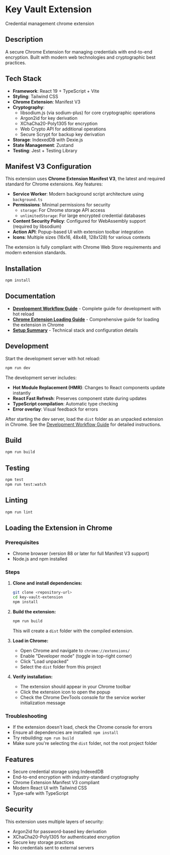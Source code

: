 # Key Vault Extension

Credential management chrome extension

## Description

A secure Chrome Extension for managing credentials with end-to-end encryption. Built with modern web technologies and cryptographic best practices.

## Tech Stack

- **Framework**: React 19 + TypeScript + Vite
- **Styling**: Tailwind CSS
- **Chrome Extension**: Manifest V3
- **Cryptography**:
  - libsodium.js (via sodium-plus) for core cryptographic operations
  - Argon2id for key derivation
  - XChaCha20-Poly1305 for encryption
  - Web Crypto API for additional operations
  - Secure Scrypt for backup key derivation
- **Storage**: IndexedDB with Dexie.js
- **State Management**: Zustand
- **Testing**: Jest + Testing Library

## Manifest V3 Configuration

This extension uses **Chrome Extension Manifest V3**, the latest and required standard for Chrome extensions. Key features:

- **Service Worker**: Modern background script architecture using `background.ts`
- **Permissions**: Minimal permissions for security
  - `storage`: For Chrome storage API access
  - `unlimitedStorage`: For large encrypted credential databases
- **Content Security Policy**: Configured for WebAssembly support (required by libsodium)
- **Action API**: Popup-based UI with extension toolbar integration
- **Icons**: Multiple sizes (16x16, 48x48, 128x128) for various contexts

The extension is fully compliant with Chrome Web Store requirements and modern extension standards.

## Installation

```bash
npm install
```

## Documentation

- **[Development Workflow Guide](./docs/DEVELOPMENT_WORKFLOW.md)** - Complete guide for development with hot reload
- **[Chrome Extension Loading Guide](./docs/CHROME_EXTENSION_GUIDE.md)** - Comprehensive guide for loading the extension in Chrome
- **[Setup Summary](./docs/SETUP_SUMMARY.md)** - Technical stack and configuration details


## Development

Start the development server with hot reload:

```bash
npm run dev
```

The development server includes:
- **Hot Module Replacement (HMR)**: Changes to React components update instantly
- **React Fast Refresh**: Preserves component state during updates
- **TypeScript compilation**: Automatic type checking
- **Error overlay**: Visual feedback for errors

After starting the dev server, load the `dist` folder as an unpacked extension in Chrome. See the [Development Workflow Guide](./docs/DEVELOPMENT_WORKFLOW.md) for detailed instructions.

## Build

```bash
npm run build
```

## Testing

```bash
npm test
npm run test:watch
```

## Linting

```bash
npm run lint
```

## Loading the Extension in Chrome

### Prerequisites
- Chrome browser (version 88 or later for full Manifest V3 support)
- Node.js and npm installed

### Steps

1. **Clone and install dependencies:**
   ```bash
   git clone <repository-url>
   cd key-vault-extension
   npm install
   ```

2. **Build the extension:**
   ```bash
   npm run build
   ```
   This will create a `dist` folder with the compiled extension.

3. **Load in Chrome:**
   - Open Chrome and navigate to `chrome://extensions/`
   - Enable "Developer mode" (toggle in top-right corner)
   - Click "Load unpacked"
   - Select the `dist` folder from this project

4. **Verify installation:**
   - The extension should appear in your Chrome toolbar
   - Click the extension icon to open the popup
   - Check the Chrome DevTools console for the service worker initialization message

### Troubleshooting

- If the extension doesn't load, check the Chrome console for errors
- Ensure all dependencies are installed: `npm install`
- Try rebuilding: `npm run build`
- Make sure you're selecting the `dist` folder, not the root project folder

## Features

- Secure credential storage using IndexedDB
- End-to-end encryption with industry-standard cryptography
- Chrome Extension Manifest V3 compliant
- Modern React UI with Tailwind CSS
- Type-safe with TypeScript

## Security

This extension uses multiple layers of security:
- Argon2id for password-based key derivation
- XChaCha20-Poly1305 for authenticated encryption
- Secure key storage practices
- No credentials sent to external servers

